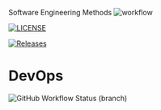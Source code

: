 Software Engineering Methods
![workflow](https://github.com/Aung-Paing-Khant/sem/actions/workflows/main.yml/badge.svg)

[![LICENSE](https://img.shields.io/github/license/Aung-Paing-Khant/sem.svg?style=flat-square)](https://github.com/Aung-Paing-Khant/sem/blob/master/LICENSE)

[![Releases](https://img.shields.io/github/release/Aung-Paing-Khant/sem/all.svg?style=flat-square)](https://github.com/Aung-Paing-Khant/sem/releases)

# DevOps
![GitHub Workflow Status (branch)](https://img.shields.io/github/actions/workflow/status/Aung-Paing-Khant/sem/main.yml?branch=develop&style=flat-square)